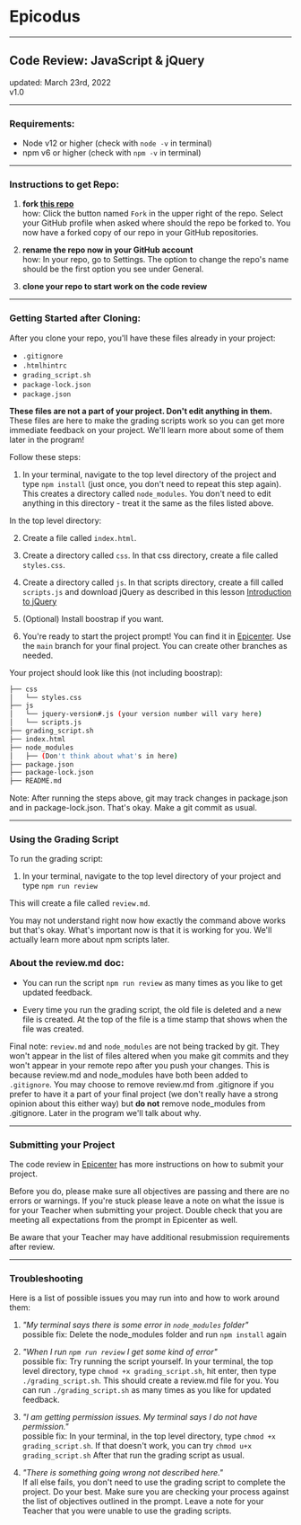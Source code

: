 # Epicodus

---

## Code Review: JavaScript & jQuery
updated: March 23rd, 2022 <br>
v1.0

---

### Requirements: 
- Node v12 or higher (check with `node -v` in terminal)
- npm v6 or higher (check with `npm -v` in terminal)

---

### Instructions to get Repo:

1. **fork [this repo](https://github.com/epicodus-lessons/2_code_review)**<br>
how: Click the button named `Fork` in the upper right of the repo. Select your GitHub profile when asked where should the repo be forked to. You now have a forked copy of our repo in your GitHub repositories.

2. **rename the repo now in your GitHub account**<br>
how: In your repo, go to Settings. The option to change the repo's name should be the first option you see under General.

3. **clone your repo to start work on the code review**

---

### Getting Started after Cloning: 

After you clone your repo, you'll have these files already in your project:
- `.gitignore`
- `.htmlhintrc`
- `grading_script.sh`
- `package-lock.json`
- `package.json`

**These files are not a part of your project. Don't edit anything in them.** These files are here to make the grading scripts work so you can get more immediate feedback on your project. We'll learn more about some of them later in the program!

Follow these steps:

1. In your terminal, navigate to the top level directory of the project and type `npm install` (just once, you don't need to repeat this step again). This creates a directory called `node_modules`. You don't need to edit anything in this directory - treat it the same as the files listed above.

In the top level directory:

2. Create a file called `index.html`.

3. Create a directory called `css`. In that css directory, create a file called `styles.css`.

4. Create a directory called `js`. In that scripts directory, create a fill called `scripts.js` and download jQuery as described in this lesson [Introduction to jQuery](https://www.learnhowtoprogram.com/introduction-to-programming/javascript-and-web-browsers/introduction-to-jquery)

5. (Optional) Install boostrap if you want.

6. You're ready to start the project prompt! You can find it in [Epicenter](https://epicenter.epicodus.com/). Use the `main` branch for your final project. You can create other branches as needed.

Your project should look like this (not including boostrap):

```bash
├── css
│   └── styles.css
├── js
│   └── jquery-version#.js (your version number will vary here) 
│   └── scripts.js
├── grading_script.sh
├── index.html
├── node_modules
│   ├── (Don't think about what's in here)
├── package.json
├── package-lock.json
├── README.md

```
Note: After running the steps above, git may track changes in package.json and in package-lock.json. That's okay. Make a git commit as usual. 

---

### Using the Grading Script

To run the grading script: 

1. In your terminal, navigate to the top level directory of your project and type `npm run review`

This will create a file called `review.md`.

You may not understand right now how exactly the command above works but that's okay. What's important now is that it is working for you. We'll actually learn more about npm scripts later. 

### About the review.md doc:

* You can run the script `npm run review` as many times as you like to get updated feedback.

* Every time you run the grading script, the old file is deleted and a new file is created. At the top of the file is a time stamp that shows when the file was created.

Final note: `review.md` and `node_modules` are not being tracked by git. They won't appear in the list of files altered when you make git commits and they won't appear in your remote repo after you push your changes. This is because review.md and node_modules have both been added to `.gitignore`. You may choose to remove review.md from .gitignore if you prefer to have it a part of your final project (we don't really have a strong opinion about this either way) but **do not** remove node_modules from .gitignore. Later in the program we'll talk about why.

---

### Submitting your Project

The code review in [Epicenter](https://epicenter.epicodus.com/) has more instructions on how to submit your project. 

Before you do, please make sure all objectives are passing and there are no errors or warnings. If you're stuck please leave a note on what the issue is for your Teacher when submitting your project. Double check that you are meeting all expectations from the prompt in Epicenter as well.

Be aware that your Teacher may have additional resubmission requirements after review.

---

### Troubleshooting 

Here is a list of possible issues you may run into and how to work around them:

1. *"My terminal says there is some error in `node_modules` folder"*<br>
possible fix: Delete the node_modules folder and run `npm install` again

2. *"When I run `npm run review` I get some kind of error"*<br>
possible fix: Try running the script yourself. In your terminal, the top level directory, type `chmod +x grading_script.sh`, hit enter, then type ` ./grading_script.sh`. This should create a review.md file for you. You can run `./grading_script.sh` as many times as you like for updated feedback.

3. *"I am getting permission issues. My terminal says I do not have permission."*<br>
possible fix: In your terminal, in the top level directory, type `chmod +x grading_script.sh`. If that doesn't work, you can try `chmod u+x grading_script.sh` After that run the grading script as usual.

4. *"There is something going wrong not described here."*<br>
If all else fails, you don't need to use the grading script to complete the project. Do your best. Make sure you are checking your process against the list of objectives outlined in the prompt. Leave a note for your Teacher that you were unable to use the grading scripts.
